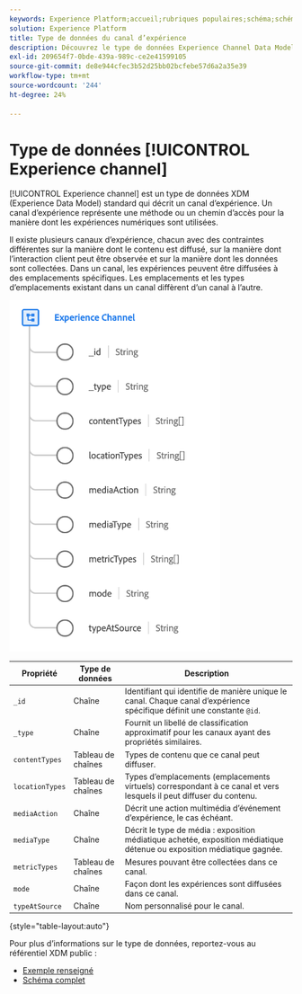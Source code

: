 ```yaml
---
keywords: Experience Platform;accueil;rubriques populaires;schéma;schéma;XDM;champs;schémas;schémas;détails de page web;type de données;type de données;page web
solution: Experience Platform
title: Type de données du canal d’expérience
description: Découvrez le type de données Experience Channel Data Model (XDM).
exl-id: 209654f7-0bde-439a-989c-ce2e41599105
source-git-commit: de8e944cfec3b52d25bb02bcfebe57d6a2a35e39
workflow-type: tm+mt
source-wordcount: '244'
ht-degree: 24%

---
```


# Type de données [!UICONTROL Experience channel]

[!UICONTROL Experience channel] est un type de données XDM (Experience Data Model) standard qui décrit un canal d’expérience. Un canal d’expérience représente une méthode ou un chemin d’accès pour la manière dont les expériences numériques sont utilisées.

Il existe plusieurs canaux d’expérience, chacun avec des contraintes différentes sur la manière dont le contenu est diffusé, sur la manière dont l’interaction client peut être observée et sur la manière dont les données sont collectées. Dans un canal, les expériences peuvent être diffusées à des emplacements spécifiques. Les emplacements et les types d’emplacements existant dans un canal diffèrent d’un canal à l’autre.

![](../images/data-types/experience-channel.png)

| Propriété | Type de données | Description |
| --- | --- | --- |
| `_id` | Chaîne | Identifiant qui identifie de manière unique le canal. Chaque canal d’expérience spécifique définit une constante `@id`. |
| `_type` | Chaîne | Fournit un libellé de classification approximatif pour les canaux ayant des propriétés similaires. |
| `contentTypes` | Tableau de chaînes | Types de contenu que ce canal peut diffuser. |
| `locationTypes` | Tableau de chaînes | Types d’emplacements (emplacements virtuels) correspondant à ce canal et vers lesquels il peut diffuser du contenu. |
| `mediaAction` | Chaîne | Décrit une action multimédia d’événement d’expérience, le cas échéant. |
| `mediaType` | Chaîne | Décrit le type de média : exposition médiatique achetée, exposition médiatique détenue ou exposition médiatique gagnée. |
| `metricTypes` | Tableau de chaînes | Mesures pouvant être collectées dans ce canal. |
| `mode` | Chaîne | Façon dont les expériences sont diffusées dans ce canal. |
| `typeAtSource` | Chaîne | Nom personnalisé pour le canal. |

{style="table-layout:auto"}

Pour plus d’informations sur le type de données, reportez-vous au référentiel XDM public :

* [Exemple renseigné](https://github.com/adobe/xdm/blob/master/components/datatypes/channels/channel.example.1.json)
* [Schéma complet](https://github.com/adobe/xdm/blob/master/components/datatypes/channels/channel.schema.json)
